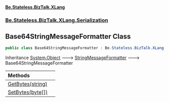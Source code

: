 #### [Be.Stateless.BizTalk.XLang](README.md 'README')
### [Be.Stateless.BizTalk.XLang.Serialization](Be.Stateless.BizTalk.XLang.Serialization.md 'Be.Stateless.BizTalk.XLang.Serialization')

## Base64StringMessageFormatter Class

```csharp
public class Base64StringMessageFormatter : Be.Stateless.BizTalk.XLang.Serialization.StringMessageFormatter
```

Inheritance [System.Object](https://docs.microsoft.com/en-us/dotnet/api/System.Object 'System.Object') &#129106; [StringMessageFormatter](StringMessageFormatter.md 'Be.Stateless.BizTalk.XLang.Serialization.StringMessageFormatter') &#129106; Base64StringMessageFormatter

| Methods | |
| :--- | :--- |
| [GetBytes(string)](Base64StringMessageFormatter.GetBytes(string).md 'Be.Stateless.BizTalk.XLang.Serialization.Base64StringMessageFormatter.GetBytes(string)') | |
| [SetBytes(byte[])](Base64StringMessageFormatter.SetBytes(byte[]).md 'Be.Stateless.BizTalk.XLang.Serialization.Base64StringMessageFormatter.SetBytes(byte[])') | |
